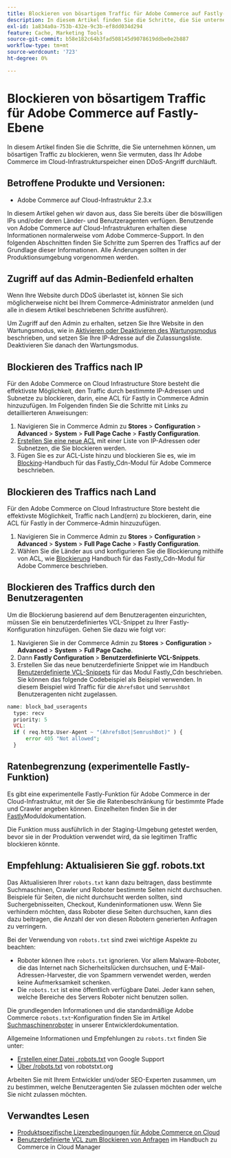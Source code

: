 ```yaml
---
title: Blockieren von bösartigem Traffic für Adobe Commerce auf Fastly-Ebene
description: In diesem Artikel finden Sie die Schritte, die Sie unternehmen können, um bösartigen Traffic zu blockieren, wenn Sie vermuten, dass Ihr Adobe Commerce im Cloud-Infrastrukturspeicher einen DDoS-Angriff durchläuft.
exl-id: 1a834a0a-753b-432e-9c3b-ef8dd034d294
feature: Cache, Marketing Tools
source-git-commit: b58e182c64b3fad508145d9078619ddbe0e2b887
workflow-type: tm+mt
source-wordcount: '723'
ht-degree: 0%

---
```


# Blockieren von bösartigem Traffic für Adobe Commerce auf Fastly-Ebene

In diesem Artikel finden Sie die Schritte, die Sie unternehmen können, um bösartigen Traffic zu blockieren, wenn Sie vermuten, dass Ihr Adobe Commerce im Cloud-Infrastrukturspeicher einen DDoS-Angriff durchläuft.

## Betroffene Produkte und Versionen:

* Adobe Commerce auf Cloud-Infrastruktur 2.3.x

In diesem Artikel gehen wir davon aus, dass Sie bereits über die böswilligen IPs und/oder deren Länder- und Benutzeragenten verfügen. Benutzende von Adobe Commerce auf Cloud-Infrastrukturen erhalten diese Informationen normalerweise vom Adobe Commerce-Support. In den folgenden Abschnitten finden Sie Schritte zum Sperren des Traffics auf der Grundlage dieser Informationen. Alle Änderungen sollten in der Produktionsumgebung vorgenommen werden.

## Zugriff auf das Admin-Bedienfeld erhalten

Wenn Ihre Website durch DDoS überlastet ist, können Sie sich möglicherweise nicht bei Ihrem Commerce-Administrator anmelden (und alle in diesem Artikel beschriebenen Schritte ausführen).

Um Zugriff auf den Admin zu erhalten, setzen Sie Ihre Website in den Wartungsmodus, wie in [Aktivieren oder Deaktivieren des Wartungsmodus](https://experienceleague.adobe.com/en/docs/commerce-operations/installation-guide/tutorials/maintenance-mode) beschrieben, und setzen Sie Ihre IP-Adresse auf die Zulassungsliste. Deaktivieren Sie danach den Wartungsmodus.

## Blockieren des Traffics nach IP

Für den Adobe Commerce on Cloud Infrastructure Store besteht die effektivste Möglichkeit, den Traffic durch bestimmte IP-Adressen und Subnetze zu blockieren, darin, eine ACL für Fastly in Commerce Admin hinzuzufügen. Im Folgenden finden Sie die Schritte mit Links zu detaillierteren Anweisungen:

1. Navigieren Sie in Commerce Admin zu **Stores** > **Configuration** > **Advanced** > **System** > **Full Page Cache** > **Fastly Configuration**.
1. [Erstellen Sie eine neue ACL](https://github.com/fastly/fastly-magento2/blob/master/Documentation/Guides/ACL.md) mit einer Liste von IP-Adressen oder Subnetzen, die Sie blockieren werden.
1. Fügen Sie es zur ACL-Liste hinzu und blockieren Sie es, wie im [Blocking](https://github.com/fastly/fastly-magento2/blob/master/Documentation/Guides/BLOCKING.md)-Handbuch für das Fastly\_Cdn-Modul für Adobe Commerce beschrieben.

## Blockieren des Traffics nach Land

Für den Adobe Commerce on Cloud Infrastructure Store besteht die effektivste Möglichkeit, Traffic nach Land(ern) zu blockieren, darin, eine ACL für Fastly in der Commerce-Admin hinzuzufügen.

1. Navigieren Sie in Commerce Admin zu **Stores** > **Configuration** > **Advanced** > **System** > **Full Page Cache** > **Fastly Configuration**.
1. Wählen Sie die Länder aus und konfigurieren Sie die Blockierung mithilfe von ACL, wie [Blockierung](https://github.com/fastly/fastly-magento2/blob/master/Documentation/Guides/BLOCKING.md) Handbuch für das Fastly\_Cdn-Modul für Adobe Commerce beschrieben.

## Blockieren des Traffics durch den Benutzeragenten

Um die Blockierung basierend auf dem Benutzeragenten einzurichten, müssen Sie ein benutzerdefiniertes VCL-Snippet zu Ihrer Fastly-Konfiguration hinzufügen. Gehen Sie dazu wie folgt vor:

1. Navigieren Sie in der Commerce Admin zu **Stores** > **Configuration** > **Advanced** > **System** > **Full Page Cache**.
1. Dann **Fastly Configuration** > **Benutzerdefinierte VCL-Snippets**.
1. Erstellen Sie das neue benutzerdefinierte Snippet wie im Handbuch [Benutzerdefinierte VCL-Snippets](https://github.com/fastly/fastly-magento2/blob/master/Documentation/Guides/CUSTOM-VCL-SNIPPETS.md) für das Modul Fastly\_Cdn beschrieben. Sie können das folgende Codebeispiel als Beispiel verwenden. In diesem Beispiel wird Traffic für die `AhrefsBot` und `SemrushBot` Benutzeragenten nicht zugelassen.

```php
name: block_bad_useragents
  type: recv
  priority: 5
  VCL:
  if ( req.http.User-Agent ~ "(AhrefsBot|SemrushBot)" ) {
      error 405 "Not allowed";
  }
```

## Ratenbegrenzung (experimentelle Fastly-Funktion)

Es gibt eine experimentelle Fastly-Funktion für Adobe Commerce in der Cloud-Infrastruktur, mit der Sie die Ratenbeschränkung für bestimmte Pfade und Crawler angeben können. Einzelheiten finden Sie in der [Fastly](https://github.com/fastly/fastly-magento2/blob/master/Documentation/Guides/RATE-LIMITING.md)Moduldokumentation.

Die Funktion muss ausführlich in der Staging-Umgebung getestet werden, bevor sie in der Produktion verwendet wird, da sie legitimen Traffic blockieren könnte.

## Empfehlung: Aktualisieren Sie ggf. robots.txt

Das Aktualisieren Ihrer `robots.txt` kann dazu beitragen, dass bestimmte Suchmaschinen, Crawler und Roboter bestimmte Seiten nicht durchsuchen. Beispiele für Seiten, die nicht durchsucht werden sollten, sind Suchergebnisseiten, Checkout, Kundeninformationen usw. Wenn Sie verhindern möchten, dass Roboter diese Seiten durchsuchen, kann dies dazu beitragen, die Anzahl der von diesen Robotern generierten Anfragen zu verringern.

Bei der Verwendung von `robots.txt` sind zwei wichtige Aspekte zu beachten:

* Roboter können Ihre `robots.txt` ignorieren. Vor allem Malware-Roboter, die das Internet nach Sicherheitslücken durchsuchen, und E-Mail-Adressen-Harvester, die von Spammern verwendet werden, werden keine Aufmerksamkeit schenken.
* Die `robots.txt` ist eine öffentlich verfügbare Datei. Jeder kann sehen, welche Bereiche des Servers Roboter nicht benutzen sollen.

Die grundlegenden Informationen und die standardmäßige Adobe Commerce `robots.txt`-Konfiguration finden Sie im Artikel [Suchmaschinenroboter](https://experienceleague.adobe.com/en/docs/commerce-admin/marketing/seo/seo-overview#search-engine-robots) in unserer Entwicklerdokumentation.

Allgemeine Informationen und Empfehlungen zu `robots.txt` finden Sie unter:

* [Erstellen einer Datei „robots.txt](https://developers.google.com/search/docs/advanced/robots/create-robots-txt) von Google Support
* [Über /robots.txt](https://www.robotstxt.org/robotstxt.html) von robotstxt.org

Arbeiten Sie mit Ihrem Entwickler und/oder SEO-Experten zusammen, um zu bestimmen, welche Benutzeragenten Sie zulassen möchten oder welche Sie nicht zulassen möchten.

## Verwandtes Lesen

* [Produktspezifische Lizenzbedingungen für Adobe Commerce on Cloud](https://www.adobe.com/content/dam/cc/en/legal/terms/enterprise/pdfs/PSLT-AdobeCommerceCloud-WW-2023v1.pdf)
* [Benutzerdefinierte VCL zum Blockieren von Anfragen](https://experienceleague.adobe.com/en/docs/commerce-on-cloud/user-guide/cdn/custom-vcl-snippets/fastly-vcl-blocking) im Handbuch zu Commerce in Cloud Manager
